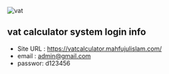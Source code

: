 
![vat](https://github.com/Arifurrahmanrifat29112002/vatCalculator/assets/98427204/d5570376-e4b5-408f-a83e-175884babdb3)



## vat calculator system login info 

- Site URL : https://vatcalculator.mahfujulislam.com/
- email : admin@gmail.com
- passwor: d123456


